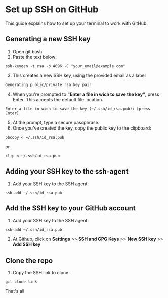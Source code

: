 # Set up SSH on GitHub
This guide explains how to set up your terminal to work with GitHub.

## Generating a new SSH key
1. Open git bash
2. Paste the text below:
```
ssh-keygen -t rsa -b 4096 -C "your_email@example.com"
```
3. This creates a new SSH key, using the provided email as a label
```
Generating public/private rsa key pair
```
4. When you're prompted to **"Enter a file in wich to save the key"**, press Enter. This accepts the default file location.
```
Enter a file in wich to save the key (~/.ssh/id_rsa.pub): [press Enter]
```
5. At the prompt, type a secure passphrase.
6. Once you've created the key, copy the public key to the clipboard:
```
pbcopy < ~/.ssh/id_rsa.pub
```
or
```
clip < ~/.ssh/id_rsa.pub
```

## Adding your SSH key to the ssh-agent
1. Add your SSH key to the SSH agent:
```
ssh-add ~/.ssh/id_rsa.pub
```

## Add the SSH key to your GitHub account
1. Add your SSH key to the SSH agent:
```
ssh-add ~/.ssh/id_rsa.pub
```
2. At Github, click on **Settings** >> **SSH and GPG Keys** >> **New SSH key** >> **Add SSH key**

## Clone the repo
1. Copy the SSH link to clone.
```
git clone link
```
That's all
